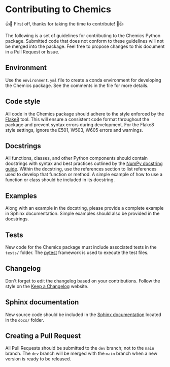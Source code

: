 # Contributing to Chemics

:+1::tada: First off, thanks for taking the time to contribute! :tada::+1:

The following is a set of guidelines for contributing to the Chemics Python package. Submitted code that does not conform to these guidelines will not be merged into the package. Feel free to propose changes to this document in a Pull Request or Issue.

## Environment

Use the `environment.yml` file to create a conda environment for developing the Chemics package. See the comments in the file for more details.

## Code style

All code in the Chemics package should adhere to the style enforced by the [Flake8](https://pypi.org/project/flake8/) tool. This will ensure a consistent code format throughout the package and prevent syntax errors during development. For the Flake8 style settings, ignore the E501, W503, W605 errors and warnings.

## Docstrings

All functions, classes, and other Python components should contain docstrings with syntax and best practices outlined by the [NumPy docstring guide](https://numpydoc.readthedocs.io/en/latest/format.html). Within the docstring, use the references section to list references used to develop that function or method. A simple example of how to use a function or class should be included in its docstring.

## Examples

Along with an example in the docstring, please provide a complete example in Sphinx documentation. Simple examples should also be provided in the docstrings.

## Tests

New code for the Chemics package must include associated tests in the `tests/` folder. The [pytest](https://docs.pytest.org/en/latest/) framework is used to execute the test files.

## Changelog

Don't forget to edit the changelog based on your contributions. Follow the style on the [Keep a Changelog](https://keepachangelog.com) website.

## Sphinx documentation

New source code should be included in the [Sphinx documentation](http://www.sphinx-doc.org/en/stable/) located in the `docs/` folder.

## Creating a Pull Request

All Pull Requests should be submitted to the `dev` branch; not to the `main` branch. The `dev` branch will be merged with the `main` branch when a new version is ready to be released.
